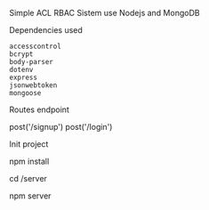 Simple ACL RBAC Sistem use Nodejs and MongoDB


Dependencies used

    accesscontrol 
    bcrypt 
    body-parser
    dotenv 
    express 
    jsonwebtoken 
    mongoose 



Routes endpoint

   post('/signup')
   post('/login')


Init project

npm install 

cd /server

npm server